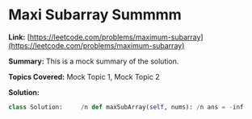# Maxi Subarray Summmm

**Link:** [https://leetcode.com/problems/maximum-subarray](https://leetcode.com/problems/maximum-subarray)

**Summary:**
This is a mock summary of the solution.

**Topics Covered:** Mock Topic 1, Mock Topic 2

**Solution:**
```python
class Solution:     /n def maxSubArray(self, nums): /n ans = -inf
```